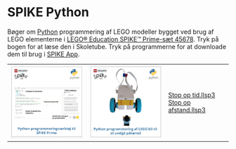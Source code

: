 # SPIKE Python
Bøger om <a href="https://www.python.org/" target="_blank">Python</a> programmering af LEGO modeller bygget ved brug af LEGO elementerne i <a href="https://www.lego.com/da-dk/product/lego-education-spike-prime-set-45678" target="_blank">
LEGO® Education SPIKE™ Prime-sæt 45678</a>.
Tryk på bogen for at læse den i Skoletube. Tryk på programmerne for at downloade dem til brug i 
<a href="https://education.lego.com/da-dk/downloads/spike-app/software/" target="_blank">SPIKE App</a>.
<table>
  <tr>
    <td><a href="https://www.skoletube.dk/video/8526286/86e8beb86d62005f5184242d1e3df053" target="_blank">
      <img src="PythonTool.png" alt="Undgå påkørsel" width="200"></a></td>
    <td><img src="StopOp.png" alt="Undgå påkørsel" width="200"></td>
    <td><a href="https://ocaprani.github.io/SPIKEPython/Stop op tid.llsp3" target="_blank">Stop op tid.llsp3</a><br>
        <a href="https://ocaprani.github.io/SPIKEPython/Stop op afstand.llsp3" target="_blank">Stop op afstand.llsp3</a><br>
    </td>
  </tr>
</table>

